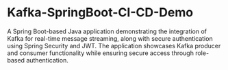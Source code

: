 # Kafka-SpringBoot-CI-CD-Demo 
A Spring Boot-based Java application demonstrating the integration of Kafka for real-time message streaming, along with secure authentication using Spring Security and JWT. The application showcases Kafka producer and consumer functionality while ensuring secure access through role-based authentication.
